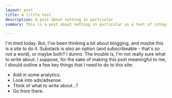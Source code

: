 ```yaml
---
layout: post
title: A little test
description: A post about nothing in particular
summary: This is a post about nothing in particular as a test of integrations.

---
```

I'm tired today. But, I've been thinking a bit about blogging, and maybe this is a site to do it. Substack is also an option (and subscribeable - that's so not a word), or maybe both? I dunno. The trouble is, I'm not really sure what to write about. I suppose, for the sake of making this post meaningful to me, I should outline a few key things that I need to do to this site:

* Add in some analytics.
* Look into ads/adsense.
* Think of what to write about...? 
* Go from there.
